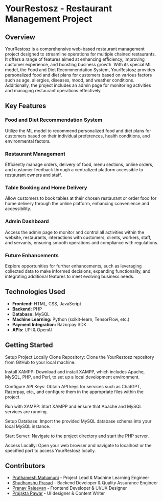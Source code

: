 # YourRestosz - Restaurant Management Project

## Overview
YourRestosz is a comprehensive web-based restaurant management project designed to streamline operations for multiple chained restaurants. It offers a range of features aimed at enhancing efficiency, improving customer experience, and boosting business growth. With its special ML model, the Food and Diet Recommendation System, YourRestosz provides personalized food and diet plans for customers based on various factors such as age, allergies, diseases, mood, and weather conditions. Additionally, the project includes an admin page for monitoring activities and managing restaurant operations effectively.

## Key Features
### Food and Diet Recommendation System
Utilize the ML model to recommend personalized food and diet plans for customers based on their individual preferences, health conditions, and environmental factors.

### Restaurant Management
Efficiently manage orders, delivery of food, menu sections, online orders, and customer feedback through a centralized platform accessible to restaurant owners and staff.

### Table Booking and Home Delivery
Allow customers to book tables at their chosen restaurant or order food for home delivery through the online platform, enhancing convenience and accessibility.

### Admin Dashboard
Access the admin page to monitor and control all activities within the website, restaurants, interactions with customers, clients, workers, staff, and servants, ensuring smooth operations and compliance with regulations.

### Future Enhancements
Explore opportunities for further enhancements, such as leveraging collected data to make informed decisions, expanding functionality, and integrating additional features to meet evolving business needs.

## Technologies Used
- **Frontend:** HTML, CSS, JavaScript
- **Backend:** PHP
- **Database:** MySQL
- **Machine Learning:** Python (scikit-learn, TensorFlow, etc.)
- **Payment Integration:** Razorpay SDK
- **APIs:** UPI & OpenAI

## Getting Started
Setup Project Locally
Clone Repository:
Clone the YourRestosz repository from GitHub to your local machine.

Install XAMPP:
Download and install XAMPP, which includes Apache, MySQL, PHP, and Perl, to set up a local development environment.

Configure API Keys:
Obtain API keys for services such as ChatGPT, Razorpay, etc., and configure them in the appropriate files within the project.

Run with XAMPP:
Start XAMPP and ensure that Apache and MySQL services are running.

Setup Database:
Import the provided MySQL database schema into your local MySQL instance.

Start Server:
Navigate to the project directory and start the PHP server.

Access Locally:
Open your web browser and navigate to localhost or the specified port to access YourRestosz locally.

## Contributors
- [Prathamesh Mahamuni](https://www.linkedin.com/in/prathameshmahamuni/) - Project Lead & Machine Learning Engineer
- [Shudhanshu Prasad](https://www.linkedin.com/in/shudhanshu-prasad/) - Backend Developer & Quality Assurance Engineer
- [Pranav Rajeevan](https://www.linkedin.com/in/pranav-rajeevan/) - Frontend Developer & UI/UX Designer
- [Prajakta Pawar](https://www.linkedin.com/in/prajakta--pawar/) - UI designer & Content Writer
